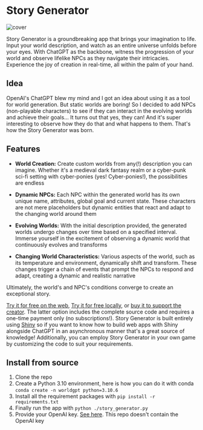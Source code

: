 # Story Generator

![cover](https://github.com/Dene33/world-gpt/assets/27821127/b8a09e3e-e79f-47ff-900e-cba31197738f)

Story Generator is a groundbreaking app that brings your imagination to life. Input your world description, and watch as an entire universe unfolds before your eyes. With ChatGPT as the backbone, witness the progression of your world and observe lifelike NPCs as they navigate their intricacies. Experience the joy of creation in real-time, all within the palm of your hand.

## Idea

OpenAI's ChatGPT blew my mind and I got an idea about using it as a tool for world generation. But static worlds are boring! So I decided to add NPCs (non-playable characters) to see if they can interact in the evolving worlds and achieve their goals... It turns out that yes, they can! And it's super interesting to observe how they do that and what happens to them. That's how the Story Generator was born.

## Features

- **World Creation:** Create custom worlds from any(!) description you can imagine. Whether it's a medieval dark fantasy realm or a cyber-punk sci-fi setting with cyber-ponies (yes! Cyber-ponies!), the possibilities are endless
  
- **Dynamic NPCs:** Each NPC within the generated world has its own unique name, attributes, global goal and current state. These characters are not mere placeholders but dynamic entities that react and adapt to the changing world around them
  
- **Evolving Worlds:** With the initial description provided, the generated worlds undergo changes over time based on a specified interval. Immerse yourself in the excitement of observing a dynamic world that continuously evolves and transforms
  
- **Changing World Characteristics:** Various aspects of the world, such as its temperature and environment, dynamically shift and transform. These changes trigger a chain of events that prompt the NPCs to respond and adapt, creating a dynamic and realistic narrative

Ultimately, the world's and NPC's conditions converge to create an exceptional story.

[Try it for free on the web](https://www.story-generator.ai/), [Try it for free locally](https://github.com/Dene33/world-gpt/releases), or [buy it to support the creator](https://dene33.gumroad.com/l/story-generator?referrer=https%3A%2F%2Fwww.story-generator.ai%2Fpricing%2F&wanted=true). The latter option includes the complete source code and requires a one-time payment only (no subscriptions!). Story Generator is built entirely using [Shiny](https://shiny.posit.co/py/) so if you want to know how to build web apps with Shiny alongside ChatGPT in an asynchronous manner that's a great source of knowledge! Additionally, you can employ Story Generator in your own game by customizing the code to suit your requirements.

## Install from source
1. Clone the repo
2. Create a Python 3.10 environment, here is how you can do it with conda `conda create -n worldgpt python=3.10.6`
3. Install all the requirement packages with `pip install -r requirements.txt`
4. Finally run the app with `python ./story_generator.py`
5. Provide your OpenAI key. [See here](https://help.openai.com/en/articles/4936850-where-do-i-find-my-api-key). This repo doesn't contain the OpenAI key
